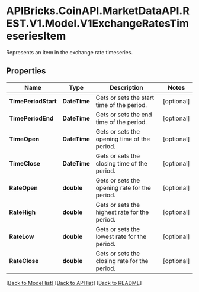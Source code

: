 # APIBricks.CoinAPI.MarketDataAPI.REST.V1.Model.V1ExchangeRatesTimeseriesItem
Represents an item in the exchange rate timeseries.

## Properties

Name | Type | Description | Notes
------------ | ------------- | ------------- | -------------
**TimePeriodStart** | **DateTime** | Gets or sets the start time of the period. | [optional] 
**TimePeriodEnd** | **DateTime** | Gets or sets the end time of the period. | [optional] 
**TimeOpen** | **DateTime** | Gets or sets the opening time of the period. | [optional] 
**TimeClose** | **DateTime** | Gets or sets the closing time of the period. | [optional] 
**RateOpen** | **double** | Gets or sets the opening rate for the period. | [optional] 
**RateHigh** | **double** | Gets or sets the highest rate for the period. | [optional] 
**RateLow** | **double** | Gets or sets the lowest rate for the period. | [optional] 
**RateClose** | **double** | Gets or sets the closing rate for the period. | [optional] 

[[Back to Model list]](../../README.md#documentation-for-models) [[Back to API list]](../../README.md#documentation-for-api-endpoints) [[Back to README]](../../README.md)

